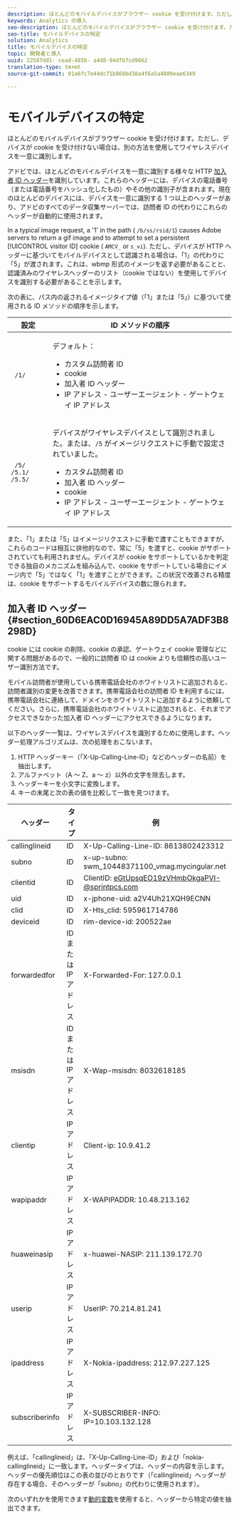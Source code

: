 ```yaml
---
description: ほとんどのモバイルデバイスがブラウザー cookie を受け付けます。ただし、デバイスが cookie を受け付けない場合は、別の方法を使用してワイヤレスデバイスを一意に識別します。
keywords: Analytics の導入
seo-description: ほとんどのモバイルデバイスがブラウザー cookie を受け付けます。ただし、デバイスが cookie を受け付けない場合は、別の方法を使用してワイヤレスデバイスを一意に識別します。
seo-title: モバイルデバイスの特定
solution: Analytics
title: モバイルデバイスの特定
topic: 開発者と導入
uuid: 22587dd1- cead-485b- a4d8-94dfb7cd9662
translation-type: tm+mt
source-git-commit: 01a6fc7e44dc71b868bd38a4f6a5a4089eae6349

---
```



# モバイルデバイスの特定

ほとんどのモバイルデバイスがブラウザー cookie を受け付けます。ただし、デバイスが cookie を受け付けない場合は、別の方法を使用してワイヤレスデバイスを一意に識別します。

アドビでは、ほとんどのモバイルデバイスを一意に識別する様々な HTTP [加入者 ID ヘッダー](../../../implement/js-implementation/c-unique-visitors/visid-mobile.md#section_60D6EAC0D16945A89DD5A7ADF3B8298D)を識別しています。これらのヘッダーには、デバイスの電話番号（または電話番号をハッシュ化したもの）やその他の識別子が含まれます。現在のほとんどのデバイスには、デバイスを一意に識別する 1 つ以上のヘッダーがあり、アドビのすべてのデータ収集サーバーでは、訪問者 ID の代わりにこれらのヘッダーが自動的に使用されます。

In a typical image request, a '1' in the path ( `/b/ss/rsid/1`) causes Adobe servers to return a gif image and to attempt to set a persistent [!UICONTROL visitor ID] cookie ( `AMCV_` or `s_vi`). ただし、デバイスが HTTP ヘッダーに基づいてモバイルデバイスとして認識される場合は、「1」の代わりに「5」が渡されます。これは、wbmp 形式のイメージを返す必要があることと、認識済みのワイヤレスヘッダーのリスト（cookie ではない）を使用してデバイスを識別する必要があることを示します。

次の表に、パス内の返されるイメージタイプ値（「1」または「5」）に基づいて使用される ID メソッドの順序を示します。

<table id="table_07B0E55D5DAA4552A5CBC6937D47A857"> 
 <thead> 
  <tr> 
   <th colname="col1" class="entry"> 設定 </th> 
   <th colname="col2" class="entry"> ID メソッドの順序 </th> 
  </tr> 
 </thead>
 <tbody> 
  <tr> 
   <td colname="col1"> <code> /1/</code> </td> 
   <td colname="col2"> <p>デフォルト： </p> 
    <ul id="ul_E37E9919658A492C92187BAA18D33AB6"> 
     <li id="li_1A9E39C7CFB24C68AA07C8E85D33A858">カスタム訪問者 ID </li> 
     <li id="li_0DC8D17828C848BEB614C6E47C090064">cookie </li> 
     <li id="li_52706792FAD14F459266E3A672F92EA1">加入者 ID ヘッダー </li> 
     <li id="li_ECAD713D22314338BB5C92167DC0BB02"> IP アドレス - ユーザーエージェント - ゲートウェイ IP アドレス </li> 
    </ul> </td> 
  </tr> 
  <tr> 
   <td colname="col1"> <code> /5/ /5.1/ /5.5/</code> </td> 
   <td colname="col2"> <p>デバイスがワイヤレスデバイスとして識別されました。または、<code>/5</code> がイメージリクエストに手動で設定されていました。 </p> 
    <ul id="ul_624BEDFA3E1243CF9B42081D8B8EFFFB"> 
     <li id="li_D65761D23B684DB59BC23E92C9098122">カスタム訪問者 ID </li> 
     <li id="li_ADBA806B74CA43EFA8612301E06106C6">加入者 ID ヘッダー </li> 
     <li id="li_79DFD0DEAA1242C09A03E8134A40F799">cookie </li> 
     <li id="li_A462B9120FC6443480D62F37D456747E">IP アドレス - ユーザーエージェント - ゲートウェイ IP アドレス </li> 
    </ul> </td> 
  </tr> 
 </tbody> 
</table>

また、「1」または「5」はイメージリクエストに手動で渡すこともできますが、これらのコードは相互に排他的なので、常に「5」を渡すと、cookie がサポートされていても利用されません。デバイスが cookie をサポートしているかを判定できる独自のメカニズムを組み込んで、cookie をサポートしている場合にイメージ内で「5」ではなく「1」を渡すことができます。この状況で改善される精度は、cookie をサポートするモバイルデバイスの数に限られます。

## 加入者 ID ヘッダー {#section_60D6EAC0D16945A89DD5A7ADF3B8298D}

cookie には cookie の削除、cookie の承認、ゲートウェイ cookie 管理などに関する問題があるので、一般的に訪問者 ID は cookie よりも信頼性の高いユーザー識別方法です。

モバイル訪問者が使用している携帯電話会社のホワイトリストに追加されると、訪問者識別の変更を改善できます。携帯電話会社の訪問者 ID を利用するには、携帯電話会社に連絡して、ドメインをホワイトリストに追加するように依頼してください。さらに、携帯電話会社のホワイトリストに追加されると、それまでアクセスできなかった加入者 ID ヘッダーにアクセスできるようになります。

以下のヘッダー一覧は、ワイヤレスデバイスを識別するために使用します。ヘッダー処理アルゴリズムは、次の処理をおこないます。

1. HTTP ヘッダーキー（「X-Up-Calling-Line-ID」などのヘッダーの名前）を抽出します。
1. アルファベット（A ～ Z、a ～ z）以外の文字を除去します。
1. ヘッダーキーを小文字に変換します。
1. キーの末尾と次の表の値を比較して一致を見つけます。

| ヘッダー | タイプ | 例 |
|---|---|---|
| callinglineid | ID | X-Up-Calling-Line-ID: 8613802423312 |
| subno | ID | x-up-subno: swm_10448371100_vmag.mycingular.net |
| clientid | ID | ClientID: eGtUpsqEO19zVHmbOkgaPVI-@sprintpcs.com |
| uid | ID | x-jphone-uid: a2V4Uh21XQH9ECNN |
| clid | ID | X-Hts_clid: 595961714786 |
| deviceid | ID | rim-device-id: 200522ae |
| forwardedfor | ID または IP アドレス | X-Forwarded-For: 127.0.0.1 |
| msisdn | ID または IP アドレス | X-Wap-msisdn: 8032618185 |
| clientip | IP アドレス | Client-ip: 10.9.41.2 |
| wapipaddr | IP アドレス | X-WAPIPADDR: 10.48.213.162 |
| huaweinasip | IP アドレス | x-huawei-NASIP: 211.139.172.70 |
| userip | IP アドレス | UserIP: 70.214.81.241 |
| ipaddress | IP アドレス | X-Nokia-ipaddress: 212.97.227.125 |
| subscriberinfo | IP アドレス | X-SUBSCRIBER-INFO: IP=10.103.132.128 |

例えば、「callinglineid」は、「X-Up-Calling-Line-ID」および「nokia-callinglineid」に一致します。ヘッダータイプは、ヘッダーの内容を示します。ヘッダーの優先順位はこの表の並びのとおりです（「callinglineid」ヘッダーが存在する場合、そのヘッダーが「subno」の代わりに使用されます）。

次のいずれかを使用できます[動的変数](../../../implement/js-implementation/c-variables/dynvars-overview.md#concept_B016789733A94070A9EAB209EEC05262)を使用すると、ヘッダーから特定の値を抽出できます。
